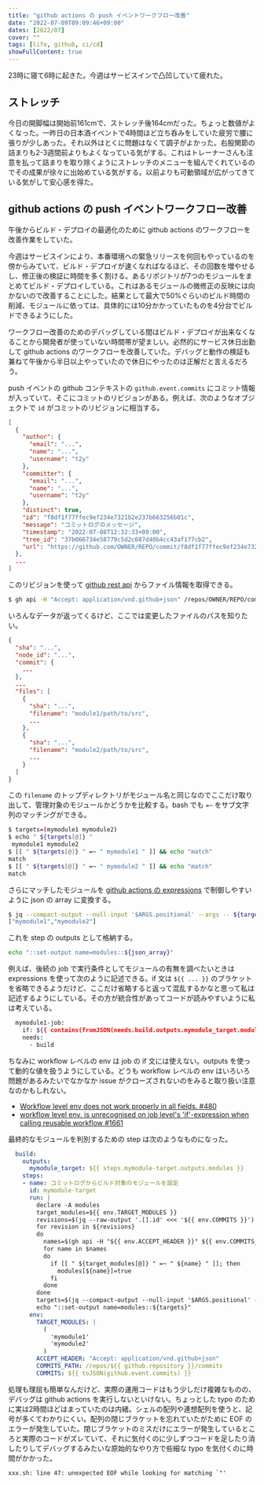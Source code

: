 ```yaml
---
title: "github actions の push イベントワークフロー改善"
date: "2022-07-09T09:09:46+09:00"
dates: [2022/07]
cover: ""
tags: [life, github, ci/cd]
showFullContent: true
---
```


23時に寝て6時に起きた。今週はサービスインで凸凹していて疲れた。

## ストレッチ

今日の開脚幅は開始前161cmで、ストレッチ後164cmだった。ちょっと数値がよくなった。一昨日の日本酒イベントで4時間ほど立ち呑みをしていた疲労で腰に張りが少しあった。それ以外はとくに問題はなくて調子がよかった。右股関節の詰まりも2-3週間前よりもよくなっている気がする。これはトレーナーさんも注意を払って詰まりを取り除くようにストレッチのメニューを組んでくれているのでその成果が徐々に出始めている気がする。以前よりも可動領域が広がってきている気がして安心感を得た。

## github actions の push イベントワークフロー改善

午後からビルド・デプロイの最適化のために github actions のワークフローを改善作業をしていた。

今週はサービスインにより、本番環境への緊急リリースを何回もやっているのを傍からみていて、ビルド・デプロイが速くなればなるほど、その回数を増やせるし、修正後の検証に時間を多く割ける。あるリポジトリが7つのモジュールをまとめてビルド・デプロイしている。これはあるモジュールの微修正の反映には向かないので改善することにした。結果として最大で50%ぐらいのビルド時間の削減、モジュールに依っては、具体的には10分かかっていたものを4分台でビルドできるようにした。

ワークフロー改善のためのデバッグしている間はビルド・デプロイが出来なくなることから開発者が使っていない時間帯が望ましい。必然的にサービス休日出勤して github actions のワークフローを改善していた。デバッグと動作の検証も兼ねて午後から半日以上やっていたので休日にやったのは正解だと言えるだろう。

push イベントの github コンテキストの `github.event.commits` にコミット情報が入っていて、そこにコミットのリビジョンがある。例えば、次のようなオブジェクトで `id` がコミットのリビジョンに相当する。

```json
[
  {
    "author": {
      "email": "...",
      "name": "...",
      "username": "t2y"
    },
    "committer": {
      "email": "...",
      "name": "...",
      "username": "t2y"
    },
    "distinct": true,
    "id": "f8df1f77ffec9ef234e7321b2e237b663256b01c",
    "message": "コミットログのメッセージ",
    "timestamp": "2022-07-08T12:32:33+09:00",
    "tree_id": "37b066734e58779c5d2c687d40b4cc43af177cb2",
    "url": "https://github.com/OWNER/REPO/commit/f8df1f77ffec9ef234e7321b2e237b663256b01c"
  },
  ...
]
```

このリビジョンを使って [github rest api](https://docs.github.com/en/rest/commits/commits#get-a-commit) からファイル情報を取得できる。

```bash
$ gh api -H "Accept: application/vnd.github+json" /repos/OWNER/REPO/commits/f8df1f77ffec9ef234e7321b2e237b663256b01c
```

いろんなデータが返ってくるけど、ここでは変更したファイルのパスを知りたい。

```json
{
  "sha": "...",
  "node_id": "...",
  "commit": {
    ...
  },
  ...
  "files": [
    {
      "sha": "...",
      "filename": "module1/path/to/src",
      ...
    },
    {
      "sha": "...",
      "filename": "module2/path/to/src",
      ...
    }
  ]
}
```

この `filename` のトップディレクトリがモジュール名と同じなのでここだけ取り出して、管理対象のモジュールかどうかを比較する。bash でも `=~` をサブ文字列のマッチングができる。

```bash
$ targets=(mymodule1 mymodule2)
$ echo " ${targets[@]} "
 mymodule1 mymodule2 
$ [[ " ${targets[@]} " =~ " mymodule1 " ]] && echo "match"
match
$ [[ " ${targets[@]} " =~ " mymodule2 " ]] && echo "match"
match
```

さらにマッチしたモジュールを [github actions の expressions](https://docs.github.com/en/actions/learn-github-actions/expressions) で制御しやすいように json の array に変換する。

```bash
$ jq --compact-output --null-input '$ARGS.positional' --args -- ${targets[@]}
["mymodule1","mymodule2"]
```

これを step の outputs として格納する。

```bash
echo "::set-output name=modules::${json_array}"
```

例えば、後続の job で実行条件としてモジュールの有無を調べたいときは expressions を使って次のように記述できる。if 文は `${{ ... }}` のブラケットを省略できるようだけど、ここだけ省略すると返って混乱するかなと思って私は記述するようにしている。その方が統合性があってコードが読みやすいように私は考えている。

```bash
  mymodule1-job:
    if: ${{ contains(fromJSON(needs.build.outputs.mymodule_target.modules), 'mymodule1') }}
    needs:
      - build
```

ちなみに workflow レベルの env は job の if 文には使えない。outputs を使って動的な値を扱うようにしている。どうも workflow レベルの env はいろいろ問題があるみたいでなかなか issue がクローズされないのをみると取り扱い注意なのかもしれない。

* [Workflow level env does not work properly in all fields. #480](https://github.com/actions/runner/issues/480)
* [workflow level env. is unrecognised on job level's 'if'-expression when calling reusable workflow #1661](https://github.com/actions/runner/issues/1661)

最終的なモジュールを判別するための step は次のようなものになった。

```yml
  build:
    outputs:
      mymodule_target: ${{ steps.mymodule-target.outputs.modules }}
    steps:
    - name: コミットログからビルド対象のモジュールを設定
      id: mymodule-target
      run: |
        declare -A modules
        target_modules=${{ env.TARGET_MODULES }}
        revisions=$(jq --raw-output '.[].id' <<< '${{ env.COMMITS }}')
        for revision in ${revisions}
        do
          names=$(gh api -H "${{ env.ACCEPT_HEADER }}" ${{ env.COMMITS_PATH }}/${revision} | jq --raw-output '.files[].filename' | cut -d"/" -f1 | sort -u)
          for name in $names
          do
            if [[ " ${target_modules[@]} " =~ " ${name} " ]]; then
              modules[${name}]=true
            fi
          done
        done
        targets=$(jq --compact-output --null-input '$ARGS.positional' --args -- "${!modules[@]}")
        echo "::set-output name=modules::${targets}"
      env:
        TARGET_MODULES: |
          (
            'mymodule1'
            'mymodule2'
          )
        ACCEPT_HEADER: "Accept: application/vnd.github+json"
        COMMITS_PATH: /repos/${{ github.repository }}/commits
        COMMITS: ${{ toJSON(github.event.commits) }}
```

処理も理屈も簡単なんだけど、実際の運用コードはもう少しだけ複雑なものの、デバッグは github actions を実行しないといけない。ちょっとした typo のために実は2時間ほどはまっていたのは内緒。シェルの配列や連想配列を使うと、記号が多くてわかりにくい。配列の閉じブラケットを忘れていたがために EOF のエラーが発生していた。閉じブラケットのミスだけにエラーが発生しているところと実際のコードがズレていて、それに気付くのに少しずつコードを足したり消したりしてデバッグするみたいな原始的なやり方で些細な typo を気付くのに時間がかかった。

```
xxx.sh: line 47: unexpected EOF while looking for matching `"'
```

